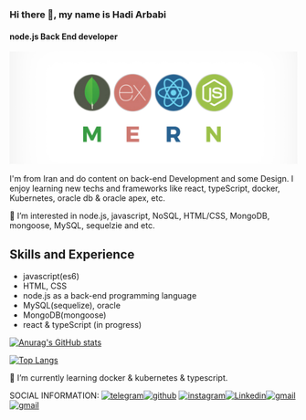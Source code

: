 ### Hi there 👋, my name is Hadi Arbabi

#### node.js Back End developer

![javaScript FullStack developer](https://github.com/hadimojak/hadimojak/blob/main/readmeBanner.png)

I'm from Iran and do content on back-end Development and some Design. I enjoy learning new techs and frameworks like react, typeScript, docker, Kubernetes, oracle db & oracle apex, etc.

👀 I’m interested in node.js, javascript, NoSQL, HTML/CSS, MongoDB, mongoose, MySQL, sequelzie and etc.

## Skills and Experience

- javascript(es6)
- HTML, CSS
- node.js as a back-end programming language
- MySQL(sequelize), oracle
- MongoDB(mongoose)
- react & typeScript (in progress)

[![Anurag's GitHub stats](https://github-readme-stats.vercel.app/api?username=hadimojak)](https://github.com/anuraghazra/github-readme-stats)

[![Top Langs](https://github-readme-stats.vercel.app/api/top-langs/?username=hadimojak)](https://github.com/anuraghazra/github-readme-stats)

🌱 I’m currently learning docker & kubernetes & typescript.

SOCIAL INFORMATION:
[<img  src="https://upload.wikimedia.org/wikipedia/commons/8/82/Telegram_logo.svg"
  alt="telegram"
  height="40"
/>](https://t.me/hadi_arbabii)[<img
  src="https://cdn.jsdelivr.net/npm/simple-icons@3.0.1/icons/github.svg"
  alt="github"
  height="40"
/>](https://github.com/hadimojak) [<img
  src="https://upload.wikimedia.org/wikipedia/commons/9/95/Instagram_logo_2022.svg"
  alt="instagram"
  height="40"
/>](https://www.instagram.com/hadi_arbabii/)[<img
  src="https://upload.wikimedia.org/wikipedia/commons/f/f9/Linkedin_Shiny_Icon.svg"
  alt="Linkedin"
  height="40"
/>](https://www.linkedin.com/in/hadi-arbabi/)[<img
  src="https://upload.wikimedia.org/wikipedia/commons/8/8c/Gmail_Icon_%282013-2020%29.svg"
  alt="gmail"
  height="40"
/>](mailto:hadimojak@gmail.com)[<img
  src="https://upload.wikimedia.org/wikipedia/commons/d/db/Npm-logo.svg"
  alt="gmail"
  height="40"
/>](https://www.npmjs.com/~hadimojak)




              
